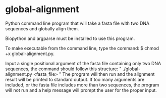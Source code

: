 # global-alignment

Python command line program that will take a fasta file with two DNA sequences and globally align them.

Biopython and argparse must be installed to use this program. 

To make executable from the command line, type the command: $ chmod +x global-alignment.py. 

Input a single positional argument of the fasta file containing only two DNA sequences, the command should follow this structure: " ./global-alignment.py <fasta_file> "
The program will then run and the alignment result will be printed to standard output. If too many arguments are included, or the fasta file includes more than two sequences, the program will not run and a help message will prompt the user for the proper input. 
